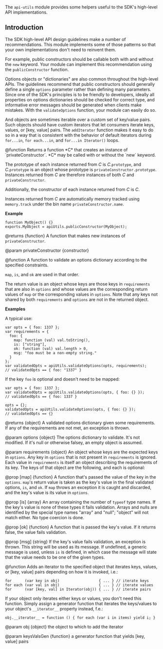 <!-- contributed by Drew Willcoxon [adw@mozilla.com]  -->
<!-- edited by Noelle Murata [fiveinchpixie@gmail.com]  -->

The `api-utils` module provides some helpers useful to the SDK's high-level API
implementations.

Introduction
------------

The SDK high-level API design guidelines make a number of recommendations.
This module implements some of those patterns so that your own implementations
don't need to reinvent them.

For example, public constructors should be callable both with and without the
`new` keyword.  Your module can implement this recommendation using the
`publicConstructor` function.

Options objects or "dictionaries" are also common throughout the high-level
APIs.  The guidelines recommend that public constructors should generally define
a single `options` parameter rather than defining many parameters.  Since one of
the SDK's principles is to be friendly to developers, ideally all properties on
options dictionaries should be checked for correct type, and informative error
messages should be generated when clients make mistakes.  With the
`validateOptions` function, your module can easily do so.

And objects are sometimes iterable over a custom set of key/value pairs.
Such objects should have custom iterators that let consumers iterate keys,
values, or [key, value] pairs.  The `addIterator` function makes it easy to do
so in a way that is consistent with the behavior of default iterators during
`for...in`, `for each...in`, and `for...in Iterator()` loops.

<api name="publicConstructor">
@function
Returns a function *C* that creates an instance of `privateConstructor`. *C*
may be called with or without the `new` keyword.

The prototype of each instance returned from *C* is *C*.`prototype`, and
*C*.`prototype` is an object whose prototype is
`privateConstructor.prototype`.  Instances returned from *C* are therefore
instances of both *C* and `privateConstructor`.

Additionally, the constructor of each instance returned from *C* is *C*.

Instances returned from *C* are automatically memory tracked using
`memory.track` under the bin name `privateConstructor.name`.

**Example**

    function MyObject() {}
    exports.MyObject = apiUtils.publicConstructor(MyObject);

@returns {function}
A function that makes new instances of `privateConstructor`.

@param privateConstructor {constructor}
</api>

<api name="validateOptions">
@function
A function to validate an options dictionary according to the specified
constraints.

`map`, `is`, and `ok` are used in that order.

The return value is an object whose keys are those keys in `requirements` that
are also in `options` and whose values are the corresponding return values of
`map` or the corresponding values in `options`.  Note that any keys not shared
by both `requirements` and `options` are not in the returned object.

**Examples**

A typical use:

    var opts = { foo: 1337 };
    var requirements = {
      foo: {
        map: function (val) val.toString(),
        is: ["string"],
        ok: function (val) val.length > 0,
        msg: "foo must be a non-empty string."
      }
    };
    var validatedOpts = apiUtils.validateOptions(opts, requirements);
    // validatedOpts == { foo: "1337" }
If the key `foo` is optional and doesn't need to be mapped:

    var opts = { foo: 1337 };
    var validatedOpts = apiUtils.validateOptions(opts, { foo: {} });
    // validatedOpts == { foo: 1337 }

    opts = {};
    validatedOpts = apiUtils.validateOptions(opts, { foo: {} });
    // validatedOpts == {}

@returns {object}
A validated options dictionary given some requirements. If any of the
requirements are not met, an exception is thrown.

@param options {object}
The options dictionary to validate.  It's not modified. If it's null or
otherwise falsey, an empty object is assumed.

@param requirements {object}
An object whose keys are the expected keys in `options`. Any key in
`options` that is not present in `requirements` is ignored.  Each
value in `requirements` is itself an object describing the requirements
of its key.  The keys of that object are the following, and each is optional:

@prop [map] {function}
A function that's passed the value of the key in the `options`. `map`'s
return value is taken as the key's value in the final validated options,
`is`, and `ok`. If `map` throws an exception it is caught and discarded,
and the key's value is its value in `options`.

@prop [is] {array}
An array containing the number of `typeof` type names. If the key's value is
none of these types it fails validation. Arrays and nulls are identified by
the special type names "array" and "null"; "object" will not match either.
No type coercion is done.

@prop [ok] {function}
A function that is passed the key's value. If it returns false, the value
fails validation.

@prop [msg] {string}
If the key's value fails validation, an exception is thrown. This string
will be used as its message. If undefined, a generic message is used, unless
`is` is defined, in which case the message will state that the value needs to
be one of the given types.
</api>

<api name="addIterator">
@function
Adds an iterator to the specified object that iterates keys, values,
or [key, value] pairs depending on how it is invoked, i.e.:

    for      (var key in obj)                  { ... } // iterate keys
    for each (var val in obj)                  { ... } // iterate values
    for      (var [key, val] in Iterator(obj)) { ... } // iterate pairs

If your object only iterates either keys or values, you don't need this
function. Simply assign a generator function that iterates the keys/values
to your object's `__iterator__` property instead, f.e.:

    obj.__iterator__ = function () { for each (var i in items) yield i; }

@param obj {object}
the object to which to add the iterator

@param keysValsGen {function}
a generator function that yields [key, value] pairs
</api>

